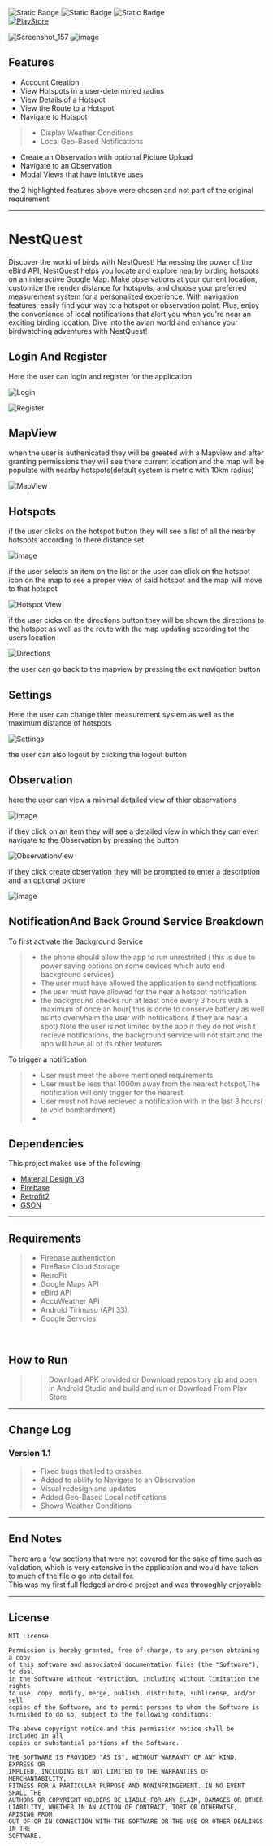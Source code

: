 ![Static Badge](https://img.shields.io/badge/Kotlin-Kotlin?label=Language&labelColor=purple) ![Static Badge](https://img.shields.io/badge/MIT-License?label=License&labelColor=blue) ![Static Badge](https://img.shields.io/badge/Android-Platform?label=Platform)</br> [![PlayStore](https://lh3.googleusercontent.com/q1k2l5CwMV31JdDXcpN4Ey7O43PxnjAuZBTmcHEwQxVuv_2wCE2gAAQMWxwNUC2FYEOnYgFPOpw6kmHJWuEGeIBLTj9CuxcOEeU8UXyzWJq4NJM3lg=s0)](https://play.google.com/store/apps/details?id=com.opsc.nestquest&pcampaignid=web_share)</br>


![Screenshot_157](https://github.com/HumanClone/NestQuest/assets/74468682/9a8c18b8-1970-44c0-a031-a6dae910ebb2)
![image](https://github.com/HumanClone/NestQuest/assets/74468682/2b99cf5f-472f-4adc-9e31-3e1b7c8babec)



## Features

- Account Creation
- View Hotspots in a user-determined radius
- View Details of a Hotspot
- View the Route to a Hotspot
- Navigate to Hotspot
>- Display Weather Conditions
>- Local Geo-Based Notifications
- Create an Observation with optional Picture Upload
- Navigate to an Observation
- Modal Views that have intutitve uses

the 2  highlighted features above were chosen and not part of the original requirement

***

# NestQuest
Discover the world of birds with NestQuest! Harnessing the power of the eBird API, NestQuest helps you locate and explore nearby birding hotspots on an interactive Google Map. Make observations at your current location, customize the render distance for hotspots, and choose your preferred measurement system for a personalized experience. With navigation features, easily find your way to a hotspot or observation point. Plus, enjoy the convenience of local notifications that alert you when you're near an exciting birding location. Dive into the avian world and enhance your birdwatching adventures with NestQuest!

## Login And Register

Here the user can login and register for the application 

![Login](https://github.com/HumanClone/NestQuest/assets/74468682/19e282e5-512c-4b17-9377-0a50f4c81569)

![Register](https://github.com/HumanClone/NestQuest/assets/74468682/4d3c9fbe-8e9d-417f-b805-f4bf8fa398b1)



## MapView 

when the user is authenicated they will be greeted with a Mapview and after granting permissions they 
will see there current location and the map will be populate with nearby hotspots(default system is metric with 10km radius)

![MapView](https://github.com/HumanClone/NestQuest/assets/74468682/cbcc5e41-bb41-4350-ba8a-ecbfad575500)

## Hotspots
if the user clicks on the hotspot button they will see a list of all the nearby hotspots according to there distance set 

![image](https://github.com/HumanClone/NestQuest/assets/74468682/c6d18866-82b0-4d89-8236-46f4d6bd8271)

if the user selects an item on the list or the user can click on the hotspot icon on the map to see a proper view of said hotspot and the map will move to that hotspot

![Hotspot View](https://github.com/HumanClone/NestQuest/assets/74468682/87925320-fc41-470b-93ad-df3892d2c317)

if the user cicks on the directions button they will be shown the directions to the hotspot as well as the route with the map updating according tot the users location 

![Directions](https://github.com/HumanClone/NestQuest/assets/74468682/676e1c0c-1344-4984-9431-0097d9f61d5f)

the user can go back to the mapview by pressing the exit navigation button

## Settings

Here the user can change thier measurement system as well 
as the maximum distance of hotspots 

![Settings](https://github.com/HumanClone/NestQuest/assets/74468682/a5ffb9dc-26a5-41b8-9a6a-f7853ca3cae1)

the user can also logout by clicking the logout button 

## Observation 

here the user can view a minimal detailed view of thier observations

![image](https://github.com/HumanClone/NestQuest/assets/74468682/70751aa8-a3b8-43f0-959c-158293118fde)


if they click on an item they will see a detailed view in which they can even navigate to the Observation by pressing the button


![ObservationView](https://github.com/HumanClone/NestQuest/assets/74468682/e454a748-e774-4ffc-9e04-70b094d90e8f)

if they click create observation they will be prompted to enter a description and an optional picture

![image](https://github.com/HumanClone/NestQuest/assets/74468682/66c324c5-a41f-4b61-936b-2ad760781b5d)


## NotificationAnd Back Ground Service Breakdown

To first activate the Background Service
>- the phone should allow the app to run unrestrited ( this is due to power saving options on some devices which auto end background services)
>- The user must have allowed the application to send notifications
>- the user must have allowed for the near a hotspot notification
>- the background checks run at least once every 3 hours with a maximum of once an hour( this is done to conserve battery as well as nto overwhelm the user with notifications if they are near a spot)
Note the user is not limited by the app if they do not wish t recieve notifications, the background service will not start and the app will have all of its other features

To trigger a notification
>- User must meet the above mentioned requirements
>- User must be less that 1000m away from the nearest hotspot,The notification will only trigger for the nearest
>- User must not have recieved a notification with in the last 3 hours( to void bombardment)
>- 

## Dependencies

This project makes use of the following:

- [Material Design V3](https://m3.material.io/)
- [Firebase](https://firebase.google.com/retr)
- [Retrofit2](https://square.github.io/retrofit/)
- [GSON](https://github.com/google/gson) 

***

## Requirements

>- Firebase authentiction
>- FireBase Cloud Storage
>- RetroFit
>- Google Maps API
>- eBird API
>- AccuWeather API
>- Android Tirimasu (API 33)
>- Google Servcies
</br>

## How to Run

>>Download APK provided
or
Download repository zip and open in Android Studio and build and run
>>or Download From Play Store
***

## Change Log

### Version 1.1


> - Fixed bugs that led to crashes
> - Added to ability to Navigate to an Observation
> - Visual redesign and updates
> - Added Geo-Based Local notifications
> - Shows Weather Conditions 


***

## End Notes

There are a few sections that were not covered for the sake of time such as validation, which is very extensive in the application and would have taken to much of the file o go into detail for.</br>
This was my first full fledged android project and was throuoghly enjoyable</br>

***

## License

```en
MIT License

Permission is hereby granted, free of charge, to any person obtaining a copy
of this software and associated documentation files (the "Software"), to deal
in the Software without restriction, including without limitation the rights
to use, copy, modify, merge, publish, distribute, sublicense, and/or sell
copies of the Software, and to permit persons to whom the Software is
furnished to do so, subject to the following conditions:

The above copyright notice and this permission notice shall be included in all
copies or substantial portions of the Software.

THE SOFTWARE IS PROVIDED "AS IS", WITHOUT WARRANTY OF ANY KIND, EXPRESS OR
IMPLIED, INCLUDING BUT NOT LIMITED TO THE WARRANTIES OF MERCHANTABILITY,
FITNESS FOR A PARTICULAR PURPOSE AND NONINFRINGEMENT. IN NO EVENT SHALL THE
AUTHORS OR COPYRIGHT HOLDERS BE LIABLE FOR ANY CLAIM, DAMAGES OR OTHER
LIABILITY, WHETHER IN AN ACTION OF CONTRACT, TORT OR OTHERWISE, ARISING FROM,
OUT OF OR IN CONNECTION WITH THE SOFTWARE OR THE USE OR OTHER DEALINGS IN THE
SOFTWARE.

```




